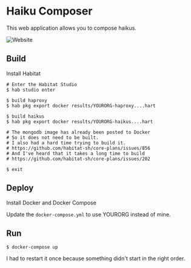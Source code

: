 # Haiku Composer

This web application allows you to compose haikus.

![Website](https://user-images.githubusercontent.com/244426/31552127-27faf5fc-affc-11e7-9477-19d001a174ea.png)

## Build

Install Habitat

    # Enter the Habitat Studio
    $ hab studio enter

    $ build haproxy
    $ hab pkg export docker results/YOURORG-haproxy....hart

    $ build haikus
    $ hab pkg export docker results/YOURORG-haikus....hart

    # The mongodb image has already been posted to Docker
    # So it does not need to be built.
    # I also had a hard time trying to build it.
    # https://github.com/habitat-sh/core-plans/issues/856
    # And I've heard that it takes a long time to build
    # https://github.com/habitat-sh/core-plans/issues/202

    $ exit

## Deploy

Install Docker and Docker Compose

Update the `docker-compose.yml` to use YOURORG instead of mine.

## Run

    $ docker-compose up

I had to restart it once because something didn't start in the right order.
